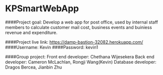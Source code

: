 # KPSmartWebApp

####Project goal: Develop a web app for post office, used by internal staff members to calculate customer mail cost, business events and buiniess revenue and expenditure. 

####Project live link: https://damp-bastion-32082.herokuapp.com/
####Username: Kevin
####Password: kevin1

####Group project:
              Front end developer: Chethana Wijesekera
              Back  end developer: Cameron McLachlan, Rongji Wang(Kevin)
              Database  developer: Dragos Bercea, Jianbin Zhu
